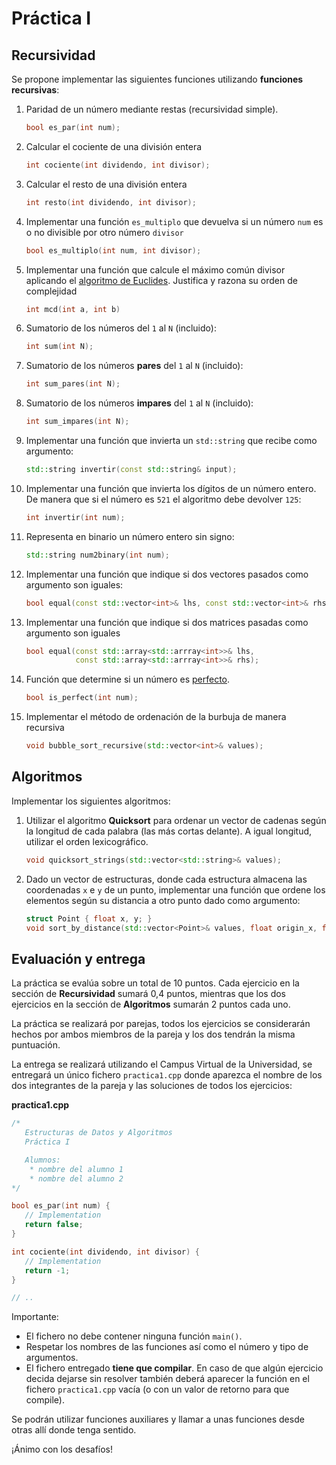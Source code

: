 Práctica I
==========

Recursividad
------------

Se propone implementar las siguientes funciones utilizando **funciones recursivas**:

1. Paridad de un número mediante restas (recursividad simple).

   ```cpp
   bool es_par(int num);
   ```

1. Calcular el cociente de una división entera

   ```cpp
   int cociente(int dividendo, int divisor);
   ```

1. Calcular el resto de una división entera

   ```cpp
   int resto(int dividendo, int divisor);
   ```

1. Implementar una función `es_multiplo` que devuelva si un número `num` es o no divisible por otro número `divisor`

   ```cpp
   bool es_multiplo(int num, int divisor);
   ```

1. Implementar una función que calcule el máximo común divisor aplicando el [algoritmo de Euclides](https://es.wikipedia.org/wiki/Algoritmo_de_Euclides). Justifica y razona su orden de complejidad

   ```cpp
   int mcd(int a, int b)
   ```

1. Sumatorio de los números del `1` al `N` (incluido):

   ```cpp
   int sum(int N);
   ```

1. Sumatorio de los números **pares** del `1` al `N` (incluido):

   ```cpp
   int sum_pares(int N);
   ```

1. Sumatorio de los números **impares** del `1` al `N` (incluido):

   ```cpp
   int sum_impares(int N);
   ```

1. Implementar una función que invierta un `std::string` que recibe como argumento:

   ```cpp
   std::string invertir(const std::string& input);
   ```

1. Implementar una función que invierta los dígitos de un número entero. De manera que si el número es `521` el algoritmo debe devolver `125`:

   ```cpp
   int invertir(int num);
   ```

1. Representa en binario un número entero sin signo:

   ```cpp
   std::string num2binary(int num);
   ```

1. Implementar una función que indique si dos vectores pasados como argumento son iguales:

   ```cpp
   bool equal(const std::vector<int>& lhs, const std::vector<int>& rhs);
   ```

1. Implementar una función que indique si dos matrices pasadas como argumento son iguales

   ```cpp
   bool equal(const std::array<std::arrray<int>>& lhs, 
              const std::array<std::arrray<int>>& rhs);
   ```

1. Función que determine si un número es [perfecto](https://es.wikipedia.org/wiki/N%C3%BAmero_perfecto).

   ```cpp
   bool is_perfect(int num);
   ```

1. Implementar el método de ordenación de la burbuja de manera recursiva

   ```cpp
   void bubble_sort_recursive(std::vector<int>& values);
   ```

Algoritmos
----------

Implementar los siguientes algoritmos:

1. Utilizar el algoritmo **Quicksort** para ordenar un vector de cadenas según la longitud de cada palabra (las más cortas delante). A igual longitud, utilizar el orden lexicográfico.

   ```cpp
   void quicksort_strings(std::vector<std::string>& values);
   ```

1. Dado un vector de estructuras, donde cada estructura almacena las coordenadas `x` e `y` de un punto, implementar una función que ordene los elementos según su distancia
a otro punto dado como argumento:

   ```cpp
   struct Point { float x, y; }
   void sort_by_distance(std::vector<Point>& values, float origin_x, float origin_y);
   ```


Evaluación y entrega
--------------------

La práctica se evalúa sobre un total de 10 puntos. Cada ejercicio en la sección de **Recursividad** sumará 0,4 puntos, mientras que los dos ejercicios en la sección de **Algoritmos** sumarán 2 puntos cada uno.

La práctica se realizará por parejas, todos los ejercicios se considerarán hechos por ambos miembros de la pareja y los dos tendrán la misma puntuación.

La entrega se realizará utilizando el Campus Virtual de la Universidad, se entregará un único fichero `practica1.cpp` donde aparezca el nombre de los dos integrantes de 
la pareja y las soluciones de todos los ejercicios:

**practica1.cpp**
```cpp
/* 
   Estructuras de Datos y Algoritmos
   Práctica I

   Alumnos:
    * nombre del alumno 1
    * nombre del alumno 2
*/

bool es_par(int num) {
   // Implementation
   return false;
}

int cociente(int dividendo, int divisor) {
   // Implementation
   return -1;
}

// ..
```

Importante:
 * El fichero no debe contener ninguna función `main()`.
 * Respetar los nombres de las funciones así como el número y tipo de argumentos.
 * El fichero entregado **tiene que compilar**. En caso de que algún ejercicio decida dejarse sin resolver también deberá aparecer la función en el fichero `practica1.cpp` vacía (o con un valor de retorno para que compile).
 
 Se podrán utilizar funciones auxiliares y llamar a unas funciones desde otras allí donde tenga sentido. 

¡Ánimo con los desafíos!
